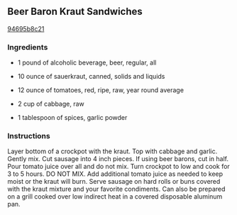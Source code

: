 ## Beer Baron Kraut Sandwiches

[94695b8c21](http://www.food.com/recipe/beer-baron-kraut-sandwiches-264980)

### Ingredients

 - 1 pound of alcoholic beverage, beer, regular, all

 - 10 ounce of sauerkraut, canned, solids and liquids

 - 12 ounce of tomatoes, red, ripe, raw, year round average

 - 2 cup of cabbage, raw

 - 1 tablespoon of spices, garlic powder

### Instructions

Layer bottom of a crockpot with the kraut. Top with cabbage and garlic. Gently mix. Cut sausage into 4 inch pieces. If using beer barons, cut in half. Pour tomato juice over all and do not mix. Turn crockpot to low and cook for 3 to 5 hours. DO NOT MIX. Add additional tomato juice as needed to keep moist or the kraut will burn. Serve sausage on hard rolls or buns covered with the kraut mixture and your favorite condiments. Can also be prepared on a grill cooked over low indirect heat in a covered disposable aluminum pan.